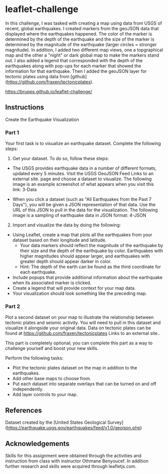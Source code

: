 # leaflet-challenge
In this challenge, I was tasked with creating a map using data from USGS of recent, global earthquakes. I created markers from the geoJSON data that displayed where the earthquakes happened. The color of the marker is determined by the depth of the earthquake and the size of the marker is determined by the magnitude of the earthquake (larger circles = stronger magnitude). In addition, I added two different map views, one a topgraphical map and the other a "night" or dark global map to make the markers stand out. I also added a legend that corresponded with the depth of the earthquakes along with pop-ups for each marker that showed the information for that earthquake. Then I added the geoJSON layer for tectonic plates using data from [github] (https://github.com/fraxen/tectonicplates).

https://brupps.github.io/leaflet-challenge/


## Instructions
Create the Earthquake Visualization

### Part 1
Your first task is to visualize an earthquake dataset. Complete the following steps:
1. Get your dataset. To do so, follow these steps:
- The USGS provides earthquake data in a number of different formats, updated every 5 minutes. Visit the USGS GeoJSON Feed Links to an external site. page and choose a dataset to visualize. The following image is an example screenshot of what appears when you visit this link:
3-Data

- When you click a dataset (such as "All Earthquakes from the Past 7 Days"), you will be given a JSON representation of that data. Use the URL of this JSON to pull in the data for the visualization. The following image is a sampling of earthquake data in JSON format:
4-JSON

2. Import and visualize the data by doing the following:
- Using Leaflet, create a map that plots all the earthquakes from your dataset based on their longitude and latitude.
    - Your data markers should reflect the magnitude of the earthquake by their size and the depth of the earthquake by color. Earthquakes with higher magnitudes should appear larger, and earthquakes with greater depth should appear darker in color.
    - Hint: The depth of the earth can be found as the third coordinate for each earthquake.
- Include popups that provide additional information about the earthquake when its associated marker is clicked.
- Create a legend that will provide context for your map data.
- Your visualization should look something like the preceding map.

### Part 2
Plot a second dataset on your map to illustrate the relationship between tectonic plates and seismic activity. You will need to pull in this dataset and visualize it alongside your original data. Data on tectonic plates can be found at https://github.com/fraxen/tectonicplates Links to an external site..

This part is completely optional; you can complete this part as a way to challenge yourself and boost your new skills.

Perform the following tasks:
- Plot the tectonic plates dataset on the map in addition to the earthquakes.
- Add other base maps to choose from.
- Put each dataset into separate overlays that can be turned on and off independently.
- Add layer controls to your map.

## References
Dataset created by the [United States Geological Survey] (https://earthquake.usgs.gov/earthquakes/feed/v1.0/geojson.php) 

## Acknowledgements
Skills for this assignment were obtained through the activities and instruction from class with instructor Othmane Benyoucef. In addition further research and skills were acquired through leafletjs.com. 
